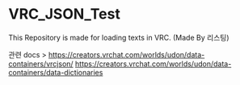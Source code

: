 # VRC_JSON_Test

This Repository is made for loading texts in VRC.
(Made By 리스팅)

관련 docs > 
https://creators.vrchat.com/worlds/udon/data-containers/vrcjson/
https://creators.vrchat.com/worlds/udon/data-containers/data-dictionaries
